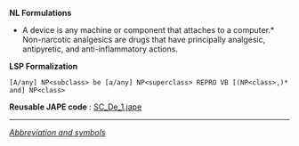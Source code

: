 __NL Formulations__ 



* A device is any machine or component that attaches to a computer.* Non-narcotic analgesics are drugs that have principally analgesic, antipyretic, and anti-inflammatory actions.


  

__LSP Formalization__ 




```
[A/any] NP<subclass> be [a/any] NP<superclass> REPRO VB [(NP<class>,)* and] NP<class>

```


__Reusable JAPE code__ 
 :
 [SC\_De\_1.jape](../images/8/8c/SC_De_1.jape "SC De 1.jape") 





---



_[Abbreviation and symbols](../../Community/LSPSymbols "Community:LSPSymbols")_